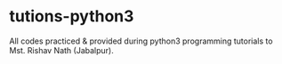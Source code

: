 # tutions-python3
All codes practiced &amp; provided during python3 programming tutorials to Mst. Rishav Nath (Jabalpur).
